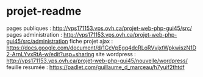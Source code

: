# projet-readme
pages publiques : http://vps171153.vps.ovh.ca/projet-web-php-gui45/src/
pages administration : http://vps171153.vps.ovh.ca/projet-web-php-gui45/src/administration
fiche projet ajax : https://docs.google.com/document/d/1CcVpEgq4dcRLoRVvjxtWpkwiszN1D2-ArnLYvxRtA-w/edit?usp=sharing
site wordpress : http://vps171153.vps.ovh.ca/projet-web-php-gui45/nouvelle/wordpress/
feuille resumée : https://padlet.com/guillaume_d_marceau/h7yuif2thtdf
